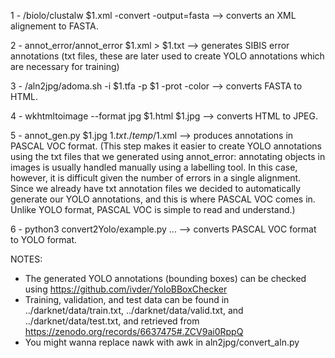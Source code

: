 1 - /biolo/clustalw $1.xml -convert -output=fasta --> converts an XML alignement to FASTA.

2 - annot_error/annot_error $1.xml > $1.txt --> generates SIBIS error annotations (txt files, these are later used to create YOLO annotations which are necessary for training)

3 - /aln2jpg/adoma.sh -i $1.tfa -p $1 -prot -color --> converts FASTA to HTML.

4 - wkhtmltoimage --format jpg $1.html $1.jpg --> converts HTML to JPEG.

5 - annot_gen.py $1.jpg $1.txt ./temp/$1.xml --> produces annotations in PASCAL VOC format. (This step makes it easier to create YOLO annotations using the txt files that we generated using annot_error: annotating objects in images is usually handled manually using a labelling tool. In this case, however, it is difficult given the number of errors in a single alignment. Since we already have txt annotation files we decided to automatically generate our YOLO annotations, and this is where PASCAL VOC comes in. Unlike YOLO format, PASCAL VOC is simple to read and understand.)

6 - python3 convert2Yolo/example.py ... --> converts PASCAL VOC format to YOLO format.

NOTES: 

* The generated YOLO annotations (bounding boxes) can be checked using https://github.com/ivder/YoloBBoxChecker
* Training, validation, and test data can be found in ../darknet/data/train.txt, ../darknet/data/valid.txt, and ../darknet/data/test.txt, and retrieved from https://zenodo.org/records/6637475#.ZCV9ai0RppQ
* You might wanna replace nawk with awk in aln2jpg/convert_aln.py
